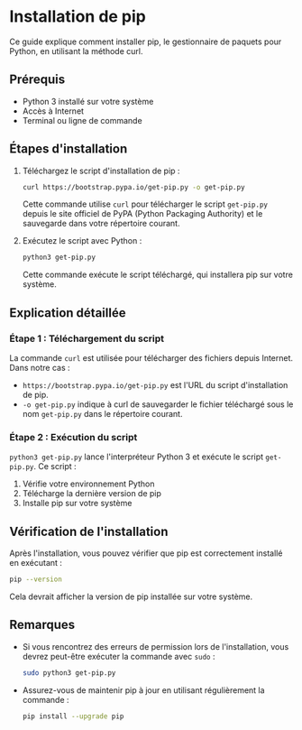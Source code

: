 # Installation de pip

Ce guide explique comment installer pip, le gestionnaire de paquets pour Python, en utilisant la méthode curl.

## Prérequis

- Python 3 installé sur votre système
- Accès à Internet
- Terminal ou ligne de commande

## Étapes d'installation

1. Téléchargez le script d'installation de pip :

   ```sh
   curl https://bootstrap.pypa.io/get-pip.py -o get-pip.py
   ```

   Cette commande utilise `curl` pour télécharger le script `get-pip.py` depuis le site officiel de PyPA (Python Packaging Authority) et le sauvegarde dans votre répertoire courant.

2. Exécutez le script avec Python :

   ```sh
   python3 get-pip.py
   ```

   Cette commande exécute le script téléchargé, qui installera pip sur votre système.

## Explication détaillée

### Étape 1 : Téléchargement du script

La commande `curl` est utilisée pour télécharger des fichiers depuis Internet. Dans notre cas :

- `https://bootstrap.pypa.io/get-pip.py` est l'URL du script d'installation de pip.
- `-o get-pip.py` indique à curl de sauvegarder le fichier téléchargé sous le nom `get-pip.py` dans le répertoire courant.

### Étape 2 : Exécution du script

`python3 get-pip.py` lance l'interpréteur Python 3 et exécute le script `get-pip.py`. Ce script :

1. Vérifie votre environnement Python
2. Télécharge la dernière version de pip
3. Installe pip sur votre système

## Vérification de l'installation

Après l'installation, vous pouvez vérifier que pip est correctement installé en exécutant :

```sh
pip --version
```

Cela devrait afficher la version de pip installée sur votre système.

## Remarques

- Si vous rencontrez des erreurs de permission lors de l'installation, vous devrez peut-être exécuter la commande avec `sudo` :
  ```sh
  sudo python3 get-pip.py
  ```
- Assurez-vous de maintenir pip à jour en utilisant régulièrement la commande :
  ```sh
  pip install --upgrade pip
  ```
